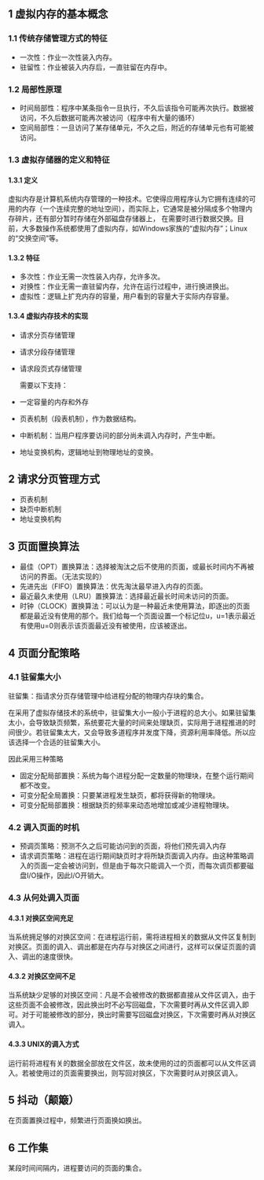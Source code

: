 ## 1 虚拟内存的基本概念
### 1.1 传统存储管理方式的特征

* 一次性：作业一次性装入内存。
* 驻留性：作业被装入内存后，一直驻留在内存中。

### 1.2 局部性原理
* 时间局部性：程序中某条指令一旦执行，不久后该指令可能再次执行。数据被访问，不久后数据可能再次被访问（程序中有大量的循环）
* 空间局部性：一旦访问了某存储单元，不久之后，附近的存储单元也有可能被访问。

### 1.3 虚拟存储器的定义和特征
#### 1.3.1 定义
虚拟内存是计算机系统内存管理的一种技术。它使得应用程序认为它拥有连续的可用的内存（一个连续完整的地址空间），而实际上，它通常是被分隔成多个物理内存碎片，还有部分暂时存储在外部磁盘存储器上，
在需要时进行数据交换。目前，大多数操作系统都使用了虚拟内存，如Windows家族的“虚拟内存”；Linux的“交换空间”等。

#### 1.3.2 特征
* 多次性：作业无需一次性装入内存，允许多次。
* 对换性：作业无需一直驻留内存，允许在运行过程中，进行换进换出。
* 虚拟性：逻辑上扩充内存的容量，用户看到的容量大于实际内存容量。

#### 1.3.4 虚拟内存技术的实现
* 请求分页存储管理

* 请求分段存储管理

* 请求段页式存储管理

  需要以下支持：

* 一定容量的内存和外存

* 页表机制（段表机制），作为数据结构。

* 中断机制：当用户程序要访问的部分尚未调入内存时，产生中断。

* 地址变换机构，逻辑地址到物理地址的变换。

## 2 请求分页管理方式
* 页表机制
* 缺页中断机制
* 地址变换机构

## 3 页面置换算法
* 最佳（OPT）置换算法：选择被淘汰之后不使用的页面，或最长时间内不再被访问的界面。（无法实现的）
* 先进先出（FIFO）置换算法：优先淘汰最早进入内存的页面。
* 最近最久未使用（LRU）置换算法：选择最近最长时间未访问的页面。
* 时钟（CLOCK）置换算法：可以认为是一种最近未使用算法，即逐出的页面都是最近没有使用的那个。我们给每一个页面设置一个标记位u，u=1表示最近有使用u=0则表示该页面最近没有被使用，应该被逐出。

## 4 页面分配策略
### 4.1 驻留集大小
驻留集：指请求分页存储管理中给进程分配的物理内存块的集合。

在采用了虚拟存储技术的系统中，驻留集大小一般小于进程的总大小。如果驻留集太小，会导致缺页频繁，系统要花大量的时间来处理缺页，实际用于进程推进的时间很少。若驻留集太大，又会导致多道程序并发度下降，资源利用率降低。所以应该选择一个合适的驻留集大小。

因此采用三种策略
* 固定分配局部置换：系统为每个进程分配一定数量的物理块，在整个运行期间都不改变。
* 可变分配全局置换：只要某进程发生缺页，都将获得新的物理块。
* 可变分配局部置换：根据缺页的频率来动态地增加或减少进程物理块。

### 4.2 调入页面的时机
* 预调页策略：预测不久之后可能访问到的页面，将他们预先调入内存
* 请求调页策略：进程在运行期间缺页时才将所缺页面调入内存。由这种策略调入的页面一定会被访问到，但是由于每次只能调入一个页，而每次调页都要磁盘I/O操作，因此I/O开销大。

### 4.3 从何处调入页面
#### 4.3.1 对换区空间充足
当系统拥足够的对换区空间：在进程运行前，需将进程相关的数据从文件区复制到对换区。页面的调入、调出都是在内存与对换区之间进行，这样可以保证页面的调入、调出的速度很快。
#### 4.3.2 对换区空间不足
当系统缺少足够的对换区空间：凡是不会被修改的数据都直接从文件区调入，由于这些页面不会被修改，因此换出时不必写回磁盘，下次需要时再从文件区调入即可。对于可能被修改的部分，换出时需要写回磁盘对换区，下次需要时再从对换区调入。
#### 4.3.3 UNIX的调入方式
运行前将进程有关的数据全部放在文件区，故未使用的过的页面都可以从文件区调入。若被使用过的页面需要换出，则写回对换区，下次需要时从对换区调入。

## 5 抖动（颠簸）
在页面置换过程中，频繁进行页面换如换出。

## 6 工作集
某段时间间隔内，进程要访问的页面的集合。